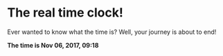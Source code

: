# The real time clock!

Ever wanted to know what the time is? Well, your journey is about to end!

**The time is Nov 06, 2017, 09:18**